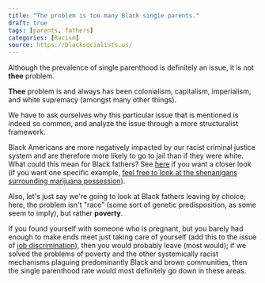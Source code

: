```yaml
---
title: "The problem is too many Black single parents."
draft: true
tags: [parents, fathers]
categories: [Racism]
source: https://blacksocialists.us/
---
```


Although the prevalence of single parenthood is definitely an issue, it is not **thee** problem.  
  
**Thee** problem is and always has been colonialism, capitalism, imperialism, and white supremacy (amongst many other things).  
  
We have to ask ourselves why this particular issue that is mentioned is indeed so common, and analyze the issue through a more structuralist framework.  
  
Black Americans are more negatively impacted by our racist criminal justice system and are therefore more likely to go to jail than if they were white. What could this mean for Black fathers? See [here](https://www.ussc.gov/sites/default/files/pdf/research-and-publications/research-publications/2017/20171114_Demographics.pdf) if you want a closer look (if you want one specific example, [feel free to look at the shenanigans surrounding marijuana possession](https://www.aclu.org/files/assets/aclu-thewaronmarijuana-rel2.pdf)).  
  
Also, let's just say we're going to look at Black fathers leaving by choice; here, the problem isn't "race" (some sort of genetic predisposition, as some seem to imply), but rather **poverty**.  
  
If you found yourself with someone who is pregnant, but you barely had enough to make ends meet just taking care of yourself (add this to the issue of [job discrimination](https://hbr.org/2017/10/hiring-discrimination-against-black-americans-hasnt-declined-in-25-years)), then you would probably leave (most would); if we solved the problems of poverty and the other systemically racist mechanisms plaguing predominantly Black and brown communities, then the single parenthood rate would most definitely go down in these areas.

